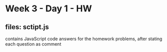 # Week 3 - Day 1 - HW

## files: sctipt.js 
contains  JavaScript code answers for the homework problems, after stating each question as comment

